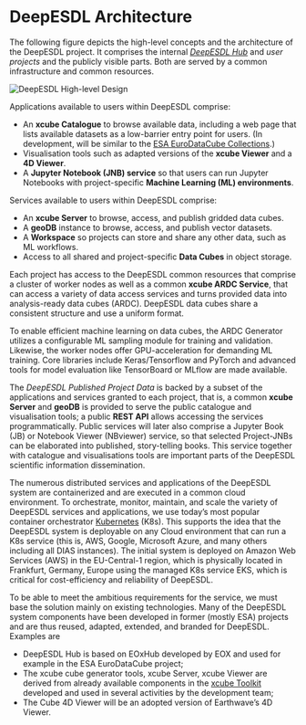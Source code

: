 # DeepESDL Architecture

The following figure depicts the high-level concepts and the architecture 
of the DeepESDL project. It comprises the internal [*DeepESDL Hub*](hub.md) 
and *user projects* and the publicly visible parts. Both are served by a 
common infrastructure and common resources.

![DeepESDL High-level Design](../../img/concept.png)

Applications available to users within DeepESDL comprise:

* An **xcube Catalogue** to browse available data, including a web page 
  that lists available datasets as a low-barrier entry point for users. 
  (In development, will be similar to the 
  [ESA EuroDataCube Collections](https://collections.eurodatacube.com/).) 
* Visualisation tools such as adapted versions of the **xcube Viewer** 
  and a **4D Viewer**.
* A **Jupyter Notebook (JNB) service** so that users can run 
  Jupyter Notebooks with project-specific **Machine Learning (ML) 
  environments**. 

Services available to users within DeepESDL comprise:

* An **xcube Server** to browse, access, and publish gridded data cubes.
* A **geoDB** instance to browse, access, and publish vector datasets. 
* A **Workspace** so projects can store and share any other data, 
  such as ML workflows. 
* Access to all shared and project-specific **Data Cubes** in object storage.

Each project has access to the DeepESDL common resources that comprise 
a cluster of worker nodes as well as a common 
**xcube ARDC Service**, that can access a variety of data 
access services and turns provided data into analysis-ready data cubes (ARDC).
DeepESDL data cubes share a consistent structure and use a uniform format. 

To enable efficient machine learning on data cubes, the ARDC Generator 
utilizes a configurable ML sampling module for training and validation. 
Likewise, the worker nodes offer GPU-acceleration for demanding ML training. 
Core libraries include Keras/Tensorflow and PyTorch and advanced 
tools for model evaluation like TensorBoard or MLflow are made available. 

The *DeepESDL Published Project Data* is backed by a subset of the 
applications and services granted to each 
project, that is, a common **xcube Server** and **geoDB** is provided
to serve the public catalogue and visualisation tools; 
a public **REST API** allows accessing the services programmatically. 
Public services will later also comprise a Jupyter Book  (JB) 
or Notebook Viewer  (NBviewer) service, so that selected Project-JNBs 
can be elaborated into published, story-telling books. 
This service together with catalogue and visualisations tools 
are important parts of the DeepESDL scientific information dissemination.

The numerous distributed services and applications of the DeepESDL system 
are containerized and are executed in a common cloud environment. 
To orchestrate, monitor, maintain, and scale the variety of 
DeepESDL services and applications, we use today’s most popular 
container orchestrator [Kubernetes](https://kubernetes.io/) (K8s). 
This supports the idea that the DeepESDL system is deployable on any Cloud 
environment that can run a K8s service (this is, AWS, Google, 
Microsoft Azure, and many others including all DIAS instances). The 
initial system is deployed on Amazon Web Services (AWS) in the EU-Central-1 
region, which is physically located in Frankfurt, Germany, Europe using the 
managed K8s service EKS, which is critical for cost-efficiency and 
reliability of DeepESDL. 

To be able to meet the ambitious requirements for the service, 
we must base the solution mainly on existing technologies. 
Many of the DeepESDL system components have been developed in former 
(mostly ESA) projects and are thus reused, adapted, extended, and branded 
for DeepESDL. Examples are

* DeepESDL Hub is based on EOxHub developed by EOX and used for
  example in the ESA EuroDataCube project;
* The xcube cube generator tools, xcube Server, xcube Viewer 
  are derived from already available components in the
  [xcube Toolkit](services-and-tools.md) 
  developed and used in several activities by the development team;
* The Cube 4D Viewer will be an adopted version of Earthwave’s 4D Viewer.


